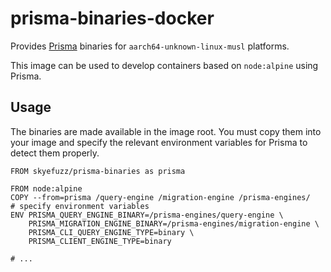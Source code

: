 # prisma-binaries-docker

Provides [Prisma](https://prisma.io) binaries for `aarch64-unknown-linux-musl` platforms.

This image can be used to develop containers based on `node:alpine` using Prisma.

## Usage

The binaries are made available in the image root. You must copy them into your image and specify the relevant environment variables for Prisma to detect them properly.

```docker
FROM skyefuzz/prisma-binaries as prisma

FROM node:alpine
COPY --from=prisma /query-engine /migration-engine /prisma-engines/
# specify environment variables
ENV PRISMA_QUERY_ENGINE_BINARY=/prisma-engines/query-engine \
	PRISMA_MIGRATION_ENGINE_BINARY=/prisma-engines/migration-engine \
	PRISMA_CLI_QUERY_ENGINE_TYPE=binary \
	PRISMA_CLIENT_ENGINE_TYPE=binary

# ...
```
